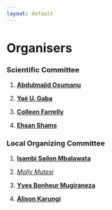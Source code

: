 ```yaml
---
layout: default
---
```


# Organisers


### Scientific Committee

1. [**Abdulmajid Osumanu**]()

2. [**Yaé U. Gaba**](https://www.linkedin.com/in/gabayae/)

3. [**Colleen Farrelly**](https://www.linkedin.com/in/colleenmfarrelly/)

4. [**Ehsan Shams**](https://www.linkedin.com/in/ehsan-shams-6a2852191/)



### Local Organizing Committee

1. [**Isambi Sailon Mbalawata**]()

2. [*Molly Mutesi*](https://www.linkedin.com/in/molly-mutesi-pmp%C2%AE-636733163/) 

3. [**Yves Bonheur Mugiraneza**](https://www.linkedin.com/in/yves-bonheur-mugiraneza-a69a7597/)

4. [**Alison Karungi**](https://www.linkedin.com/in/alison-karungi-6b78b5218/)
